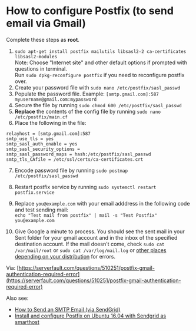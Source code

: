 # How to configure Postfix (to send email via Gmail)

Complete these steps as **root**.

1. `sudo apt-get install postfix mailutils libsasl2-2 ca-certificates libsasl2-modules`<br>
Note: Choose "Internet site" and other default options if prompted with questions in terminal.<br> Run `sudo dpkg-reconfigure postfix` if you need to reconfigure postfix over.
2. Create your password file with `sudo nano /etc/postfix/sasl_passwd` 
3. Populate the password file. Example: `[smtp.gmail.com]:587 myusername@gmail.com:mypassword`
4. Secure the file by running `sudo chmod 600 /etc/postfix/sasl_passwd`<br>
5. **Replace** the contents of the config file by running `sudo nano /etc/postfix/main.cf`
6. Place the following in the file:
```
relayhost = [smtp.gmail.com]:587
smtp_use_tls = yes
smtp_sasl_auth_enable = yes
smtp_sasl_security_options =
smtp_sasl_password_maps = hash:/etc/postfix/sasl_passwd
smtp_tls_CAfile = /etc/ssl/certs/ca-certificates.crt
```
7. Encode password file by running `sudo postmap /etc/postfix/sasl_passwd`

8. Restart postfix service by running `sudo systemctl restart postfix.service`

9. Replace `you@example.com` with your email adddress in the following code and test sending mail:<br>
`echo "Test mail from postfix" | mail -s "Test Postfix" you@example.com`

10. Give Google a minute to process. You should see the sent mail in your Sent folder for your gmail account and in the inbox of the specified destination account. If the mail doesn't come, check `sudo cat /var/mail/root` or `sudo cat /var/log/mail.log` or [other places depending on your distribution](https://serverfault.com/questions/59602/where-to-check-log-of-sendmail) for errors.

Via: [https://serverfault.com/questions/510251/postfix-gmail-authentication-required-error](https://serverfault.com/questions/510251/postfix-gmail-authentication-required-error)

Also see:
* [How to Send an SMTP Email (via SendGrid)](https://sendgrid.com/docs/API_Reference/SMTP_API/getting_started_smtp.html)
* [Install and configure Postfix on Ubuntu 16.04 with Sendgrid as smarthost](https://linuxmon.com/install-and-configure-postfix-on-ubuntu-1604/)
